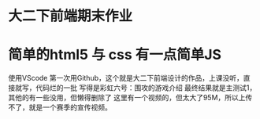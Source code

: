 # 大二下前端期末作业
# 简单的html5 与 css 有一点简单JS
使用VScode
第一次用Github，这个就是大二下前端设计的作品，上课没听，直接就写，代码烂的一批
写得是彩虹六号：围攻的游戏介绍
最终结果就是主测试1，其他的有一些没用，但懒得删除了
这里有一个视频的，但太大了95M，所以上传不了，就是一个赛季的宣传视频。

